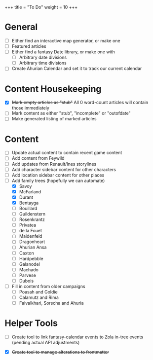 +++
title = "To Do"
weight = 10
+++

# General
 - [ ] Either find an interactive map generator, or make one
 - [ ] Featured articles
 - [ ] Either find a fantasy Date library, or make one with
   - [ ] Arbitrary date divisions
   - [ ] Arbitrary time divisions
 - [ ] Create Ahurian Calendar and set it to track our current calendar
 
# Content Housekeeping
 - [x] ~~Mark empty articles as "stub"~~ All 0 word-count articles will contain those immediately
 - [ ] Mark content as either "stub", "incomplete" or "outofdate"
 - [ ] Make generated listing of marked articles
# Content
 - [ ] Update actual content to contain recent game content
 - [ ] Add content from Feywild
 - [ ] Add updates from Renault/Ines storylines
 - [ ] Add character sidebar content for other characters
 - [ ] Add location sidebar content for other places
 - [ ] Add family trees (hopefully we can automate)
   - [x] Savoy
   - [x] McFarland
   - [x] Durant
   - [x] Bentayga
   - [ ] Bouillard
   - [ ] Guildenstern
   - [ ] Rosenkrantz
   - [ ] Privatea
   - [ ] de la Fouet
   - [ ] Maidenfeld
   - [ ] Dragonheart
   - [ ] Ahurian Ansa 
   - [ ] Caxton
   - [ ] Hardpebble
   - [ ] Galanodel
   - [ ] Machado
   - [ ] Parvese
   - [ ] Dubois 
 - [ ] Fill in content from older campaigns
   - [ ] Poasah and Goldie
   - [ ] Calamutz and Rima
   - [ ] Faivalkhari, Sorscha and Ahuria 

# Helper Tools
 - [ ] Create tool to link fantasy-calendar events to Zola in-tree events (pending actual API adjustments)
 - [x] ~~Create tool to manage alterations to frontmatter~~

